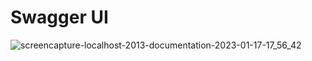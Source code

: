 # Swagger UI

![screencapture-localhost-2013-documentation-2023-01-17-17_56_42](https://user-images.githubusercontent.com/68462227/212898905-bc22e5af-0ab0-463f-bc3e-63b319d6627c.png)
